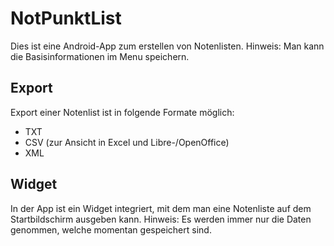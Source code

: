 # NotPunktList
Dies ist eine Android-App zum erstellen von Notenlisten.
Hinweis: Man kann die Basisinformationen im Menu speichern.

## Export
Export einer Notenlist ist in folgende Formate möglich:

<ul>
  <li>TXT</li>
  <li>CSV (zur Ansicht in Excel und Libre-/OpenOffice)</li>
  <li>XML</li>
</ul>

## Widget
In der App ist ein Widget integriert, mit dem man eine Notenliste auf dem Startbildschirm ausgeben kann.
Hinweis: Es werden immer nur die Daten genommen, welche momentan gespeichert sind.
